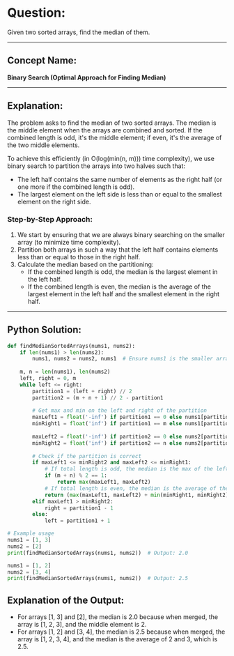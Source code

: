 # **Question:**  
Given two sorted arrays, find the median of them.

---

## **Concept Name:**  
**Binary Search (Optimal Approach for Finding Median)**

---

## **Explanation:**  
The problem asks to find the median of two sorted arrays. The median is the middle element when the arrays are combined and sorted. If the combined length is odd, it's the middle element; if even, it's the average of the two middle elements.

To achieve this efficiently (in O(log(min(n, m))) time complexity), we use binary search to partition the arrays into two halves such that:
- The left half contains the same number of elements as the right half (or one more if the combined length is odd).
- The largest element on the left side is less than or equal to the smallest element on the right side.

### **Step-by-Step Approach:**
1. We start by ensuring that we are always binary searching on the smaller array (to minimize time complexity).
2. Partition both arrays in such a way that the left half contains elements less than or equal to those in the right half.
3. Calculate the median based on the partitioning:
   - If the combined length is odd, the median is the largest element in the left half.
   - If the combined length is even, the median is the average of the largest element in the left half and the smallest element in the right half.

---

## **Python Solution:**
```python
def findMedianSortedArrays(nums1, nums2):
    if len(nums1) > len(nums2):
        nums1, nums2 = nums2, nums1  # Ensure nums1 is the smaller array
    
    m, n = len(nums1), len(nums2)
    left, right = 0, m
    while left <= right:
        partition1 = (left + right) // 2
        partition2 = (m + n + 1) // 2 - partition1
        
        # Get max and min on the left and right of the partition
        maxLeft1 = float('-inf') if partition1 == 0 else nums1[partition1 - 1]
        minRight1 = float('inf') if partition1 == m else nums1[partition1]
        
        maxLeft2 = float('-inf') if partition2 == 0 else nums2[partition2 - 1]
        minRight2 = float('inf') if partition2 == n else nums2[partition2]
        
        # Check if the partition is correct
        if maxLeft1 <= minRight2 and maxLeft2 <= minRight1:
            # If total length is odd, the median is the max of the left elements
            if (m + n) % 2 == 1:
                return max(maxLeft1, maxLeft2)
            # If total length is even, the median is the average of the max of left and min of right
            return (max(maxLeft1, maxLeft2) + min(minRight1, minRight2)) / 2
        elif maxLeft1 > minRight2:
            right = partition1 - 1
        else:
            left = partition1 + 1

# Example usage
nums1 = [1, 3]
nums2 = [2]
print(findMedianSortedArrays(nums1, nums2))  # Output: 2.0

nums1 = [1, 2]
nums2 = [3, 4]
print(findMedianSortedArrays(nums1, nums2))  # Output: 2.5
```
## **Explanation of the Output:**
- For arrays [1, 3] and [2], the median is 2.0 because when merged, the array is [1, 2, 3], and the middle element is 2.
- For arrays [1, 2] and [3, 4], the median is 2.5 because when merged, the array is [1, 2, 3, 4], and the median is the average of 2 and 3, which is 2.5.
